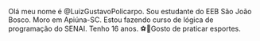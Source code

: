 Olá meu nome é @LuizGustavoPolicarpo.
Sou estudante do EEB São João Bosco.
Moro em Apiúna-SC.
Estou fazendo curso de lógica de programação do SENAI.
Tenho 16 anos.
⚽🏐Gosto de praticar esportes.
